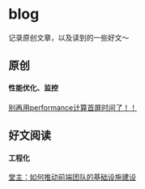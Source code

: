 # blog
记录原创文章，以及读到的一些好文～

## 原创

#### 性能优化、监控
[别再用performance计算首屏时间了！！](https://github.com/zxyue25/blog/issues/1)

## 好文阅读

#### 工程化
[堂主：如何推动前端团队的基础设施建设](https://github.com/zxyue25/blog/issues/2)


